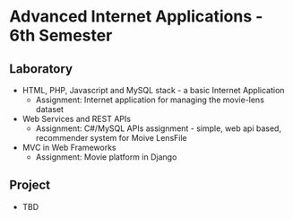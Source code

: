 # Advanced Internet Applications - 6th Semester

## Laboratory
- HTML, PHP, Javascript and MySQL stack - a basic Internet Application
  - Assignment: Internet application for managing the movie-lens dataset 
- Web Services and REST APIs
  - Assignment: C#/MySQL APIs assignment - simple, web api based, recommender system for Moive LensFile
- MVC in Web Frameworks
  - Assignment: Movie platform in Django

## Project
- TBD
